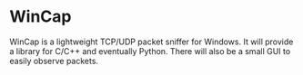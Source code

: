 # WinCap
WinCap is a lightweight TCP/UDP packet sniffer for Windows. It will provide a library for C/C++ and eventually Python. There will also be a small GUI to easily observe packets.